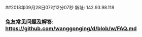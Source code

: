 ##2018年09月28日07时12分07秒 新址: 142.93.98.118
### 兔友常见问题及解答: https://github.com/wanggonging/d/blob/w/FAQ.md
